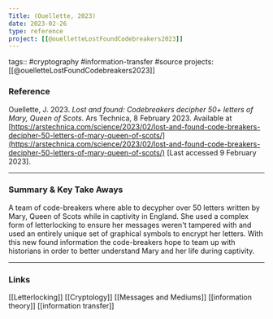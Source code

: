```yaml
---
Title: (Ouellette, 2023)
date: 2023-02-26
type: reference
project: [[@ouelletteLostFoundCodebreakers2023]]
---
```


tags:: #cryptography #information-transfer #source 
projects:[[@ouelletteLostFoundCodebreakers2023]]

### Reference 

Ouellette, J. 2023. _Lost and found: Codebreakers decipher 50+ letters of Mary, Queen of Scots_. Ars Technica, 8 February 2023. Available at [https://arstechnica.com/science/2023/02/lost-and-found-code-breakers-decipher-50-letters-of-mary-queen-of-scots/](https://arstechnica.com/science/2023/02/lost-and-found-code-breakers-decipher-50-letters-of-mary-queen-of-scots/) [Last accessed 9 February 2023].

---

### Summary & Key Take Aways

A team of code-breakers where able to decypher over 50 letters written by Mary, Queen of Scots while in captivity in England. She used a complex form of letterlocking to ensure her messages weren't tampered with and used an entirely unique set of graphical symbols to encrypt her letters. With this new found information the code-breakers hope to team up with historians in order to better understand Mary and her life during captivity.

--- 

### Links
[[Letterlocking]]
[[Cryptology]]
[[Messages and Mediums]]
[[information theory]]
[[information transfer]]
